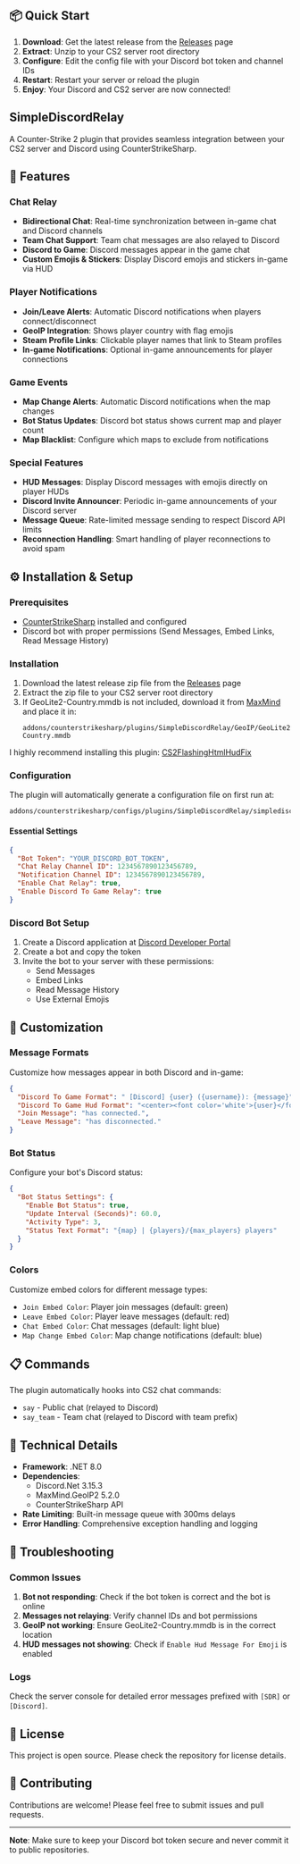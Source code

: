 ## 📦 Quick Start

1. **Download**: Get the latest release from the [Releases](../../releases) page
2. **Extract**: Unzip to your CS2 server root directory  
3. **Configure**: Edit the config file with your Discord bot token and channel IDs
4. **Restart**: Restart your server or reload the plugin
5. **Enjoy**: Your Discord and CS2 server are now connected!

## SimpleDiscordRelay

A Counter-Strike 2 plugin that provides seamless integration between your CS2 server and Discord using CounterStrikeSharp.

## 🚀 Features

### Chat Relay
- **Bidirectional Chat**: Real-time synchronization between in-game chat and Discord channels
- **Team Chat Support**: Team chat messages are also relayed to Discord
- **Discord to Game**: Discord messages appear in the game chat
- **Custom Emojis & Stickers**: Display Discord emojis and stickers in-game via HUD

### Player Notifications
- **Join/Leave Alerts**: Automatic Discord notifications when players connect/disconnect
- **GeoIP Integration**: Shows player country with flag emojis
- **Steam Profile Links**: Clickable player names that link to Steam profiles
- **In-game Notifications**: Optional in-game announcements for player connections

### Game Events
- **Map Change Alerts**: Automatic Discord notifications when the map changes
- **Bot Status Updates**: Discord bot status shows current map and player count
- **Map Blacklist**: Configure which maps to exclude from notifications

### Special Features
- **HUD Messages**: Display Discord messages with emojis directly on player HUDs
- **Discord Invite Announcer**: Periodic in-game announcements of your Discord server
- **Message Queue**: Rate-limited message sending to respect Discord API limits
- **Reconnection Handling**: Smart handling of player reconnections to avoid spam

## ⚙️ Installation & Setup

### Prerequisites
- [CounterStrikeSharp](https://github.com/roflmuffin/CounterStrikeSharp) installed and configured
- Discord bot with proper permissions (Send Messages, Embed Links, Read Message History)

### Installation
1. Download the latest release zip file from the [Releases](../../releases) page
2. Extract the zip file to your CS2 server root directory
3. If GeoLite2-Country.mmdb is not included, download it from [MaxMind](https://www.maxmind.com/en/open-source-data-and-api-for-ip-geolocation) and place it in:
   ```
   addons/counterstrikesharp/plugins/SimpleDiscordRelay/GeoIP/GeoLite2-Country.mmdb
   ```
I highly recommend installing this plugin: [CS2FlashingHtmlHudFix](https://github.com/girlglock/CS2FlashingHtmlHudFix)
### Configuration
The plugin will automatically generate a configuration file on first run at:
```
addons/counterstrikesharp/configs/plugins/SimpleDiscordRelay/simplediscordrelay.json
```

#### Essential Settings
```json
{
  "Bot Token": "YOUR_DISCORD_BOT_TOKEN",
  "Chat Relay Channel ID": 1234567890123456789,
  "Notification Channel ID": 1234567890123456789,
  "Enable Chat Relay": true,
  "Enable Discord To Game Relay": true
}
```

### Discord Bot Setup
1. Create a Discord application at [Discord Developer Portal](https://discord.com/developers/applications)
2. Create a bot and copy the token
3. Invite the bot to your server with these permissions:
   - Send Messages
   - Embed Links
   - Read Message History
   - Use External Emojis

## 🎨 Customization

### Message Formats
Customize how messages appear in both Discord and in-game:

```json
{
  "Discord To Game Format": " [Discord] {user} ({username}): {message}",
  "Discord To Game Hud Format": "<center><font color='white'>{user}</font><br>{emojis}<br>{message}</center>",
  "Join Message": "has connected.",
  "Leave Message": "has disconnected."
}
```

### Bot Status
Configure your bot's Discord status:

```json
{
  "Bot Status Settings": {
    "Enable Bot Status": true,
    "Update Interval (Seconds)": 60.0,
    "Activity Type": 3,
    "Status Text Format": "{map} | {players}/{max_players} players"
  }
}
```

### Colors
Customize embed colors for different message types:
- `Join Embed Color`: Player join messages (default: green)
- `Leave Embed Color`: Player leave messages (default: red)
- `Chat Embed Color`: Chat messages (default: light blue)
- `Map Change Embed Color`: Map change notifications (default: blue)

## 📋 Commands

The plugin automatically hooks into CS2 chat commands:
- `say` - Public chat (relayed to Discord)
- `say_team` - Team chat (relayed to Discord with team prefix)

## 🔧 Technical Details

- **Framework**: .NET 8.0
- **Dependencies**: 
  - Discord.Net 3.15.3
  - MaxMind.GeoIP2 5.2.0
  - CounterStrikeSharp API
- **Rate Limiting**: Built-in message queue with 300ms delays
- **Error Handling**: Comprehensive exception handling and logging

## 🐛 Troubleshooting

### Common Issues
1. **Bot not responding**: Check if the bot token is correct and the bot is online
2. **Messages not relaying**: Verify channel IDs and bot permissions
3. **GeoIP not working**: Ensure GeoLite2-Country.mmdb is in the correct location
4. **HUD messages not showing**: Check if `Enable Hud Message For Emoji` is enabled

### Logs
Check the server console for detailed error messages prefixed with `[SDR]` or `[Discord]`.

## 📝 License

This project is open source. Please check the repository for license details.

## 🤝 Contributing

Contributions are welcome! Please feel free to submit issues and pull requests.

---

**Note**: Make sure to keep your Discord bot token secure and never commit it to public repositories.
